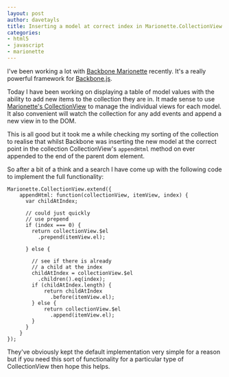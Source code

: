 ```yaml
---
layout: post
author: davetayls
title: Inserting a model at correct index in Marionette.CollectionView appendHtml
categories:
- html5
- javascript
- marionette
---
```


I've been working a lot with [Backbone Marionette](http://marionettejs.com/) recently. It's a really powerful framework for [Backbone.js](http://backbonejs.org).

Today I have been working on displaying a table of model values with the ability to add new items to the collection they are in. It made sense to use [Marionette's CollectionView](https://github.com/marionettejs/backbone.marionette/blob/master/docs/marionette.collectionview.md) to manage the individual views for each model. It also convenient will watch the collection for any add events and append a new view in to the DOM.

This is all good but it took me a while checking my sorting of the collection to realise that whilst Backbone was inserting the new model at the correct point in the collection CollectionView's `appendHtml` method on ever appended to the end of the parent dom element.

So after a bit of a think and a search I have come up with the following code to implement the full functionality:

    Marionette.CollectionView.extend({
        appendHtml: function(collectionView, itemView, index) {
          var childAtIndex;
          
          // could just quickly
          // use prepend
          if (index === 0) {
            return collectionView.$el
              .prepend(itemView.el);
            
          } else {
          
            // see if there is already
            // a child at the index
            childAtIndex = collectionView.$el
              .children().eq(index);
            if (childAtIndex.length) {
                return childAtIndex
                  .before(itemView.el);
            } else {
                return collectionView.$el
                  .append(itemView.el);
            }
          }
        }
    });

They've obviously kept the default implementation very simple for a reason but if you need this sort of functionality for a particular type of CollectionView then hope this helps.